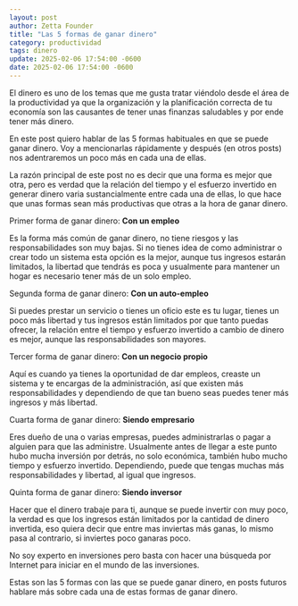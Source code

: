 ```yaml
---
layout: post
author: Zetta Founder
title: "Las 5 formas de ganar dinero"
category: productividad
tags: dinero
update: 2025-02-06 17:54:00 -0600
date: 2025-02-06 17:54:00 -0600
---
```

El dinero es uno de los temas que me gusta tratar viéndolo desde el área de la productividad ya que la organización y la planificación correcta de tu economía son las causantes de tener unas finanzas saludables y por ende tener más dinero.

En este post quiero hablar de las 5 formas habituales en que se puede ganar dinero. Voy a mencionarlas rápidamente y después (en otros posts) nos adentraremos un poco más en cada una de ellas.

La razón principal de este post no es decir que una forma es mejor que otra, pero es verdad que la relación del tiempo y el esfuerzo invertido en generar dinero varia sustancialmente entre cada una de ellas, lo que hace que unas formas sean más productivas que otras a la hora de ganar dinero.

Primer forma de ganar dinero: **Con un empleo**

Es la forma más común de ganar dinero, no tiene riesgos y las responsabilidades son muy bajas. Si no tienes idea de como administrar o crear todo un sistema esta opción es la mejor, aunque tus ingresos estarán limitados, la libertad que tendrás es poca y usualmente para mantener un hogar es necesario tener más de un solo empleo.

Segunda forma de ganar dinero: **Con un auto-empleo**

Si puedes prestar un servicio o tienes un oficio este es tu lugar, tienes un poco más libertad y tus ingresos están limitados por que tanto puedas ofrecer, la relación entre el tiempo y esfuerzo invertido a cambio de dinero es mejor, aunque las responsabilidades son mayores.

Tercer forma de ganar dinero: **Con un negocio propio**

Aquí es cuando ya tienes la oportunidad de dar empleos, creaste un sistema y te encargas de la administración, así que existen más responsabilidades y dependiendo de que tan bueno seas puedes tener más ingresos y más libertad.

Cuarta forma de ganar dinero: **Siendo empresario**

Eres dueño de una o varias empresas, puedes administrarlas o pagar a alguien para que las administre. Usualmente antes de llegar a este punto hubo mucha inversión por detrás, no solo económica, también hubo mucho tiempo y esfuerzo invertido. Dependiendo, puede que tengas muchas más responsabilidades y libertad, al igual que ingresos.

Quinta forma de ganar dinero: **Siendo inversor**

Hacer que el dinero trabaje para ti, aunque se puede invertir con muy poco, la verdad es que los ingresos están limitados por la cantidad de dinero invertida, eso quiera decir que entre mas inviertas más ganas, lo mismo pasa al contrario, si inviertes poco ganaras poco.

No soy experto en inversiones pero basta con hacer una búsqueda por Internet para iniciar en el mundo de las inversiones.

Estas son las 5 formas con las que se puede ganar dinero, en posts futuros hablare más sobre cada una de estas formas de ganar dinero.